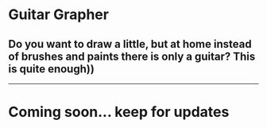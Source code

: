 # Guitar Grapher

## Do you want to draw a little, but at home instead of brushes and paints there is only a guitar? This is quite enough))
---
# Coming soon... keep for updates